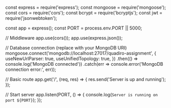const express = require('express');
const mongoose = require('mongoose');
const cors = require('cors');
const bcrypt = require('bcryptjs');
const jwt = require('jsonwebtoken');

const app = express();
const PORT = process.env.PORT || 5000;

// Middleware
app.use(cors());
app.use(express.json());

// Database connection (replace with your MongoDB URI)
mongoose.connect('mongodb://localhost:27017/quadiro-assignment', {
  useNewUrlParser: true,
  useUnifiedTopology: true,
})
.then(() => console.log('MongoDB connected'))
.catch(err => console.error('MongoDB connection error:', err));

// Basic route
app.get('/', (req, res) => {
  res.send('Server is up and running');
});

// Start server
app.listen(PORT, () => {
  console.log(`Server is running on port ${PORT}`);
});

